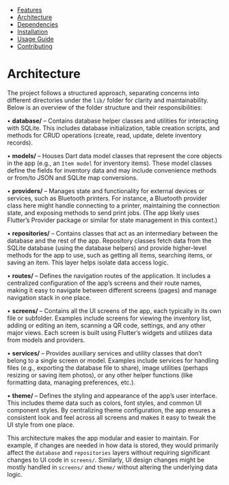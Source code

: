 - [Features](features.md)
- [Architecture](architecture.md)
- [Dependencies](dependencies.md)
- [Installation](installation.md)
- [Usage Guide](usage.md)
- [Contributing](contributing.md)

# Architecture

The project follows a structured approach, separating concerns into different directories under the `lib/` folder for clarity and maintainability. Below is an overview of the folder structure and their responsibilities:

•	**database/** – Contains database helper classes and utilities for interacting with SQLite. This includes database initialization, table creation scripts, and methods for CRUD operations (create, read, update, delete inventory records).

•	**models/** – Houses Dart data model classes that represent the core objects in the app (e.g., an `Item model` for inventory items). These model classes define the fields for inventory data and may include convenience methods or from/to JSON and SQLite map conversions.

•	**providers/** – Manages state and functionality for external devices or services, such as Bluetooth printers. For instance, a Bluetooth provider class here might handle connecting to a printer, maintaining the connection state, and exposing methods to send print jobs. (The app likely uses Flutter’s Provider package or similar for state management in this context.)

•	**repositories/** – Contains classes that act as an intermediary between the database and the rest of the app. Repository classes fetch data from the SQLite database (using the database helpers) and provide higher-level methods for the app to use, such as getting all items, searching items, or saving an item. This layer helps isolate data access logic.

•	**routes/** – Defines the navigation routes of the application. It includes a centralized configuration of the app’s screens and their route names, making it easy to navigate between different screens (pages) and manage navigation stack in one place.

•	**screens/** – Contains all the UI screens of the app, each typically in its own file or subfolder. Examples include screens for viewing the inventory list, adding or editing an item, scanning a QR code, settings, and any other major views. Each screen is built using Flutter’s widgets and utilizes data from models and providers.

•	**services/** – Provides auxiliary services and utility classes that don’t belong to a single screen or model. Examples include services for handling files (e.g., exporting the database file to share), image utilities (perhaps resizing or saving item photos), or any other helper functions (like formatting data, managing preferences, etc.).

•	**theme/** – Defines the styling and appearance of the app’s user interface. This includes theme data such as colors, font styles, and common UI component styles. By centralizing theme configuration, the app ensures a consistent look and feel across all screens and makes it easy to tweak the UI style from one place.

This architecture makes the app modular and easier to maintain. For example, if changes are needed in how data is stored, they would primarily affect the `database` and `repositories` layers without requiring significant changes to UI code in `screens/`. Similarly, UI design changes might be mostly handled in `screens/` and `theme/` without altering the underlying data logic.
